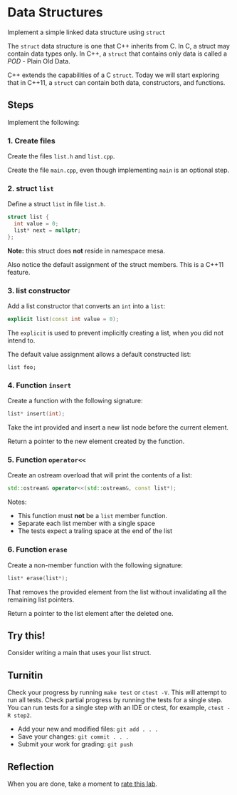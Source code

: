 # Data Structures
Implement a simple linked data structure using `struct` 

The `struct` data structure is one that C++ inherits from C.
In C, a struct may contain data types only.
In C++, a `struct` that contains only data is called a *POD* -
Plain Old Data.

C++ extends the capabilities of a C `struct`.
Today we will start exploring that in C++11,
a `struct` can contain both data, constructors, and functions.


## Steps
Implement the following:

### 1. Create files
Create the files `list.h` and `list.cpp`.

Create the file `main.cpp`, 
even though implementing `main` is an optional step.

### 2. struct `list`
Define a struct `list` in file `list.h`.

```cpp
struct list {
  int value = 0;
  list* next = nullptr;
};
```

**Note:** this struct does **not** reside in namespace mesa.

Also notice the default assignment of the struct members.
This is a C++11 feature.


### 3. list constructor
Add a list constructor that converts an `int` into a `list`:

```cpp
explicit list(const int value = 0);
```

The `explicit` is used to prevent implicitly creating a list,
when you did not intend to.

The default value assignment allows a default constructed list:

```
list foo;
```

### 4. Function `insert`
Create a function with the following signature:

```cpp
list* insert(int);
```

Take the int provided and insert a new list node before the current element.

Return a pointer to the new element created by the function.

### 5. Function `operator<<`
Create an ostream overload that will print the contents of a list:

```cpp
std::ostream& operator<<(std::ostream&, const list*);

```

Notes:

- This function must **not** be a `list` member function.
- Separate each list member with a single space
- The tests expect a traling space at the end of the list


### 6. Function `erase`
Create a non-member function with the following signature:

```cpp
list* erase(list*);
```

That removes the provided element from the list without invalidating
all the remaining list pointers.

Return a pointer to the list element after the deleted one.

## Try this!
Consider writing a main that uses your list struct.

## Turnitin
Check your progress by running `make test` or `ctest -V`.
This will attempt to run all tests.
Check partial progress by running the tests for a single step.
You can run tests for a single step with an IDE or ctest,
for example, `ctest -R step2`.

- Add your new and modified files: `git add . . . `
- Save your changes: `git commit . . . `
- Submit your work for grading: `git push`

## Reflection
When you are done, take a moment to 
[rate this lab](https://forms.gle/jAPAtt5mvKeVoRhp9).
